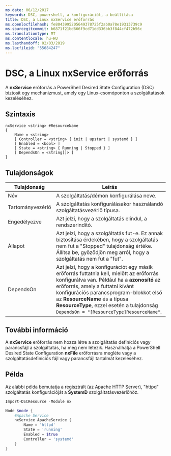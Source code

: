 ```yaml
---
ms.date: 06/12/2017
keywords: DSC, powershell, a konfigurációt, a beállítása
title: DSC, a Linux nxService erőforrás
ms.openlocfilehash: fe8043995205649378725f2ab0a78e19313739c9
ms.sourcegitcommit: b6871f21bd666f9cd71dd336bb3f844cf472b56c
ms.translationtype: MT
ms.contentlocale: hu-HU
ms.lasthandoff: 02/03/2019
ms.locfileid: "55684247"
---
```

# <a name="dsc-for-linux-nxservice-resource"></a>DSC, a Linux nxService erőforrás

A **nxService** erőforrás a PowerShell Desired State Configuration (DSC) biztosít egy mechanizmust, amely egy Linux-csomóponton a szolgáltatások kezeléséhez.

## <a name="syntax"></a>Szintaxis

```
nxService <string> #ResourceName
{
    Name = <string>
    [ Controller = <string> { init | upstart | systemd } ]
    [ Enabled = <bool> ]
    [ State = <string> { Running | Stopped } ]
    [ DependsOn = <string[]> ]
}
```

## <a name="properties"></a>Tulajdonságok

| Tulajdonság | Leírás |
|---|---|
| Név| A szolgáltatás/démon konfigurálása neve.|
| Tartományvezérlő| A szolgáltatás konfigurálásakor használandó szolgáltatásvezérlő típusa.|
| Engedélyezve| Azt jelzi, hogy a szolgáltatás elindul, a rendszerindító.|
| Állapot| Azt jelzi, hogy a szolgáltatás fut-e. Ez annak biztosítása érdekében, hogy a szolgáltatás nem fut a "Stopped" tulajdonság értéke. Állítsa be, győződjön meg arról, hogy a szolgáltatás nem fut a "fut".|
| DependsOn | Azt jelzi, hogy a konfigurációt egy másik erőforrás futtatnia kell, mielőtt az erőforrás konfigurálva van. Például ha a **azonosító** az erőforrás, amely a futtatni kívánt konfigurációs parancsprogram-blokkot első az **ResourceName** és a típusa **ResourceType**, ezzel esetén a tulajdonság `DependsOn = "[ResourceType]ResourceName"`.|

## <a name="additional-information"></a>További információ

A **nxService** erőforrás nem hozza létre a szolgáltatás definíciós vagy parancsfájl a szolgáltatás, ha még nem létezik. Használhatja a PowerShell Desired State Configuration **nxFile** erőforrásra megléte vagy a szolgáltatásdefiníciós fájl vagy parancsfájl tartalmát kezeléséhez.

## <a name="example"></a>Példa

Az alábbi példa bemutatja a regisztrált (az Apache HTTP Server), "httpd" szolgáltatás konfigurációját a **SystemD** szolgáltatásvezérlőhöz.

```powershell
Import-DSCResource -Module nx

Node $node {
    #Apache Service
    nxService ApacheService {
        Name = 'httpd'
        State = 'running'
        Enabled = $true
        Controller = 'systemd'
    }
}
```